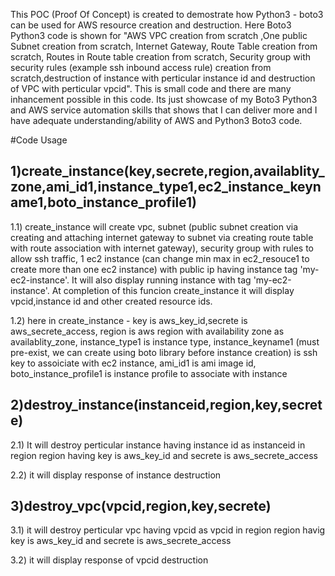 This POC (Proof Of Concept) is created to demostrate how Python3 - boto3 can be used for AWS resource creation and destruction. Here Boto3 Python3 code is shown for "AWS VPC creation from scratch ,One public Subnet creation from scratch, Internet Gateway, Route Table creation from scratch, Routes in Route table creation from scratch, Security group with security rules (example ssh inbound access rule) creation from scratch,destruction of instance with perticular instance id and  destruction of VPC with perticular vpcid". This is small code and there are many inhancement possible in this code. Its just showcase of my Boto3 Python3 and AWS service automation  skills that shows that I can deliver more and I have adequate understanding/ability of AWS and Python3 Boto3 code.



#Code Usage

1)create_instance(key,secrete,region,availablity_zone,ami_id1,instance_type1,ec2_instance_keyname1,boto_instance_profile1)
--------------------------------------------------------------------------------------------------------------------------
1.1) 
create_instance will create vpc, subnet (public subnet creation via creating and attaching internet gateway to subnet via creating route table with route association with internet gateway), security group with rules to allow ssh traffic, 1 ec2 instance (can change min max in ec2_resouce1 to create more than one ec2 instance) with public ip having instance tag 'my-ec2-instance'. It will also display running instance with tag 'my-ec2-instance'. At completion of this funcion create_instance it
 will display vpcid,instance id and other created resource ids.

1.2)
here in create_instance - key is aws_key_id,secrete is aws_secrete_access, region is aws region with availability zone as availablity_zone, instance_type1 is instance type, instance_keyname1 (must pre-exist, we can create using boto library before instance creation) is ssh key to assoiciate with ec2 instance, ami_id1 is ami image id, boto_instance_profile1 is  instance profile to associate with instance



2)destroy_instance(instanceid,region,key,secrete)
-------------------------------------------------
2.1)
It will destroy perticular instance having instance id as instanceid in region region  having  key is aws_key_id and secrete is aws_secrete_access

2.2)
it will display  response of instance destruction


3)destroy_vpc(vpcid,region,key,secrete)
----------------------------------------
3.1) 
it will destroy perticular vpc having vpcid as vpcid in region region havig key is aws_key_id and secrete is aws_secrete_access

3.2) 
it will display response of vpcid destruction

